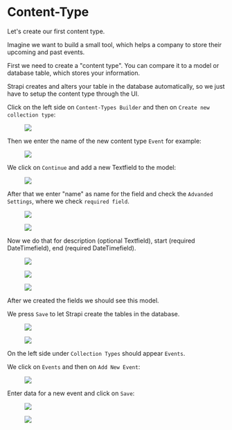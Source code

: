 # Content-Type

Let's create our first content type.

Imagine we want to build a small tool, which helps a company to store their upcoming and past events.

First we need to create a "content type". You can compare it to a model or database table, which stores your information.

Strapi creates and alters your table in the database automatically, so we just have to setup the content type through the UI.

Click on the left side on `Content-Types Builder` and then on `Create new collection type`:

<figure>
  <img src="/img/byot/content-type/01.png"/>
</figure>

Then we enter the name of the new content type `Event` for example:

<figure>
  <img src="/img/byot/content-type/02.png"/>
</figure>

We click on `Continue` and add a new Textfield to the model:

<figure>
  <img src="/img/byot/content-type/03.png"/>
</figure>

After that we enter "name" as name for the field and check the `Advanded Settings`, where we check `required field`.

<figure>
  <img src="/img/byot/content-type/04.png"/>
</figure>
<figure>
  <img src="/img/byot/content-type/05.png"/>
</figure>

Now we do that for description (optional Textfield), start (required DateTimefield), end (required DateTimefield).

<figure>
  <img src="/img/byot/content-type/06.png"/>
</figure>
<figure>
  <img src="/img/byot/content-type/07.png"/>
</figure>
<figure>
  <img src="/img/byot/content-type/08.png"/>
</figure>

After we created the fields we should see this model.

We press `Save` to let Strapi create the tables in the database.

<figure>
  <img src="/img/byot/content-type/09.png"/>
</figure>
<figure>
  <img src="/img/byot/content-type/10.png"/>
</figure>

On the left side under `Collection Types` should appear `Events`.

We click on `Events` and then on `Add New Event`:

<figure>
  <img src="/img/byot/content-type/11.png"/>
</figure>

Enter data for a new event and click on `Save`:

<figure>
  <img src="/img/byot/content-type/12.png"/>
</figure>

<figure>
  <img src="/img/byot/content-type/13.png"/>
</figure>
